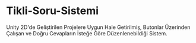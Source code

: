 # Tikli-Soru-Sistemi
Unity 2D'de Geliştirilen Projelere Uygun Hale Getirilmiş, Butonlar Üzerinden Çalışan ve Doğru Cevapların İsteğe Göre Düzenlenebildiği Sistem.
